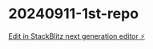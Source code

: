 # 20240911-1st-repo

[Edit in StackBlitz next generation editor ⚡️](https://stackblitz.com/~/github.com/lam627/20240911-1st-repo)